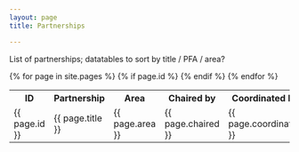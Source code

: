 ```yaml
---
layout: page
title: Partnerships

---
```


List of partnerships; datatables to sort by title / PFA / area?


<table>
	<tr><th>ID</th><th>Partnership</th><th>Area</th><th>Chaired by</th><th>Coordinated by</th></tr>
{% for page in site.pages %}
{% if page.id %}
	<tr><td>{{ page.id }}</td><td>{{ page.title }}</td><td>{{ page.area }}</td><td>{{ page.chaired }}</td><td>{{ page.coordinated }}</td><tr>
{% endif %}
{% endfor %}
</table>